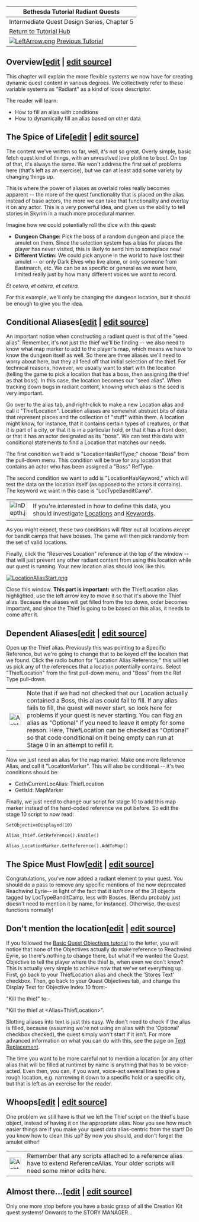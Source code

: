 | Bethesda Tutorial Radiant Quests |
| --- |
| Intermediate Quest Design Series, Chapter 5 |
| [Return to Tutorial Hub](https://ck.uesp.net/wiki/Category:Tutorials "Category:Tutorials") |
| [![LeftArrow.png](https://ck.uesp.net/w/images/9/97/LeftArrow.png)](https://ck.uesp.net/wiki/Bethesda_Tutorial_Scenes "Bethesda Tutorial Scenes") [Previous Tutorial](https://ck.uesp.net/wiki/Bethesda_Tutorial_Scenes "Bethesda Tutorial Scenes") | [Next Tutorial](https://ck.uesp.net/wiki/Bethesda_Tutorial_Story_Manager "Bethesda Tutorial Story Manager")[![RightArrow.png](https://ck.uesp.net/w/images/c/cc/RightArrow.png)](https://ck.uesp.net/wiki/Bethesda_Tutorial_Story_Manager "Bethesda Tutorial Story Manager") |

## Overview\[[edit](https://ck.uesp.net/w/index.php?title=Bethesda_Tutorial_Radiant_Quests&veaction=edit&section=1 "Edit section: Overview") | [edit source](https://ck.uesp.net/w/index.php?title=Bethesda_Tutorial_Radiant_Quests&action=edit&section=1 "Edit section: Overview")\]

This chapter will explain the more flexible systems we now have for creating dynamic quest content in various degrees. We collectively refer to these variable systems as "Radiant" as a kind of loose descriptor.

The reader will learn:

-   How to fill an alias with conditions
-   How to dynamically fill an alias based on other data

## The Spice of Life\[[edit](https://ck.uesp.net/w/index.php?title=Bethesda_Tutorial_Radiant_Quests&veaction=edit&section=2 "Edit section: The Spice of Life") | [edit source](https://ck.uesp.net/w/index.php?title=Bethesda_Tutorial_Radiant_Quests&action=edit&section=2 "Edit section: The Spice of Life")\]

The content we've written so far, well, it's not so great. Overly simple, basic fetch quest kind of things, with an unresolved love plotline to boot. On top of that, it's always the same. We won't address the first set of problems here (that's left as an exercise), but we can at least add some variety by changing things up.

This is where the power of aliases as overlaid roles really becomes apparent -- the more of the quest functionality that is placed on the alias instead of base actors, the more we can take that functionality and overlay it on any actor. This is a very powerful idea, and gives us the ability to tell stories in Skyrim in a much more procedural manner.

Imagine how we could potentially roll the dice with this quest:

-   **Dungeon Change:** Pick the boss of a random dungeon and place the amulet on them. Since the selection system has a bias for places the player has never visited, this is likely to send him to someplace new!
-   **Different Victim:** We could pick anyone in the world to have lost their amulet -- or only Dark Elves who live alone, or only someone from Eastmarch, etc. We can be as specific or general as we want here, limited really just by how many different voices we want to record.

_Et cetera, et cetera, et cetera._

For this example, we'll only be changing the dungeon location, but it should be enough to give you the idea.

## Conditional Aliases\[[edit](https://ck.uesp.net/w/index.php?title=Bethesda_Tutorial_Radiant_Quests&veaction=edit&section=3 "Edit section: Conditional Aliases") | [edit source](https://ck.uesp.net/w/index.php?title=Bethesda_Tutorial_Radiant_Quests&action=edit&section=3 "Edit section: Conditional Aliases")\]

An important notion when constructing a radiant quest is that of the "seed alias". Remember, it's not just the thief we'll be finding -- we also need to know what map marker to add to the player's map, which means we have to know the dungeon itself as well. So there are three aliases we'll need to worry about here, but they all feed off that initial selection of the thief. For technical reasons, however, we usually want to start with the location (telling the game to pick a location that has a boss, then assigning the thief as that boss). In this case, the location becomes our "seed alias". When tracking down bugs in radiant content, knowing which alias is the seed is very important.

Go over to the alias tab, and right-click to make a new Location alias and call it "ThiefLocation". Location aliases are somewhat abstract bits of data that represent places and the collection of "stuff" within them. A location might know, for instance, that it contains certain types of creatures, or that it is part of a city, or that it is in a particular hold, or that it has a front door, or that it has an actor designated as its "boss". We can test this data with conditional statements to find a Location that matches our needs.

The first condition we'll add is "LocationHasRefType;" choose "Boss" from the pull-down menu. This condition will be true for any location that contains an actor who has been assigned a "Boss" RefType.

The second condition we want to add is "LocationHasKeyword," which will test the data on the location itself (as opposed to the actors it contains). The keyword we want in this case is "LocTypeBanditCamp".

<table><tbody><tr><td><a href="https://ck.uesp.net/wiki/File:InDepth.jpg"><img alt="InDepth.jpg" src="https://ck.uesp.net/w/images/thumb/0/0b/InDepth.jpg/48px-InDepth.jpg" decoding="async" width="48" height="48" srcset="https://ck.uesp.net/w/images/0/0b/InDepth.jpg 1.5x"></a></td><td>If you're interested in how to define this data, you should investigate <a href="https://ck.uesp.net/wiki/Location" title="Location">Locations</a> and <a href="https://ck.uesp.net/wiki/Keyword" title="Keyword">Keywords</a>.</td></tr></tbody></table>

As you might expect, these two conditions will filter out all locations _except_ for bandit camps that have bosses. The game will then pick randomly from the set of valid locations.

Finally, click the "Reserves Location" reference at the top of the window -- that will just prevent any other radiant content from using this location while our quest is running. Your new location alias should look like this:

[![LocationAliasStart.png](https://ck.uesp.net/w/images/7/74/LocationAliasStart.png)](https://ck.uesp.net/wiki/File:LocationAliasStart.png)

Close this window. **This part is important:** with the ThiefLocation alias highlighted, use the left arrow key to move it so that it's above the Thief alias. Because the aliases will get filled from the top down, order becomes important, and since the Thief is going to be based on this alias, it needs to come after it.

## Dependent Aliases\[[edit](https://ck.uesp.net/w/index.php?title=Bethesda_Tutorial_Radiant_Quests&veaction=edit&section=4 "Edit section: Dependent Aliases") | [edit source](https://ck.uesp.net/w/index.php?title=Bethesda_Tutorial_Radiant_Quests&action=edit&section=4 "Edit section: Dependent Aliases")\]

Open up the Thief alias. Previously this was pointing to a Specific Reference, but we're going to change that to be keyed off the location that we found. Click the radio button for "Location Alias Reference;" this will let us pick any of the references that a location potentially contains. Select "ThiefLocation" from the first pull-down menu, and "Boss" from the Ref Type pull-down.

<table><tbody><tr><td><a href="https://ck.uesp.net/wiki/File:Achtung.png"><img alt="Achtung.png" src="https://ck.uesp.net/w/images/f/f0/Achtung.png" decoding="async" width="32" height="32"></a></td><td>Note that if we had not checked that our Location actually contained a Boss, this alias could fail to fill. If any alias fails to fill, the quest will never start, so look here for problems if your quest is never starting. You can flag an alias as "Optional" if you need to leave it empty for some reason. Here, ThiefLocation can be checked as "Optional" so that code conditional on it being empty can run at Stage 0 in an attempt to refill it.</td></tr></tbody></table>

  
Now we just need an alias for the map marker. Make one more Reference Alias, and call it "LocationMarker". This will also be conditional -- it's two conditions should be:

-   GetInCurrentLocAlias: ThiefLocation
-   GetIsId: MapMarker

Finally, we just need to change our script for stage 10 to add this map marker instead of the hard-coded reference we put before. So edit the stage 10 script to now read:

```
SetObjectiveDisplayed(10)

Alias_Thief.GetReference().Enable()

Alias_LocationMarker.GetReference().AddToMap()
```

## The Spice Must Flow\[[edit](https://ck.uesp.net/w/index.php?title=Bethesda_Tutorial_Radiant_Quests&veaction=edit&section=5 "Edit section: The Spice Must Flow") | [edit source](https://ck.uesp.net/w/index.php?title=Bethesda_Tutorial_Radiant_Quests&action=edit&section=5 "Edit section: The Spice Must Flow")\]

Congratulations, you've now added a radiant element to your quest. You should do a pass to remove any specific mentions of the now deprecated Reachwind Eyrie-- in light of the fact that it isn't one of the 31 objects tagged by LocTypeBanditCamp, less with Bosses, (Bendu probably just doesn't need to mention it by name, for instance). Otherwise, the quest functions normally!

## Don't mention the location\[[edit](https://ck.uesp.net/w/index.php?title=Bethesda_Tutorial_Radiant_Quests&veaction=edit&section=6 "Edit section: Don't mention the location") | [edit source](https://ck.uesp.net/w/index.php?title=Bethesda_Tutorial_Radiant_Quests&action=edit&section=6 "Edit section: Don't mention the location")\]

If you followed the [Basic Quest Objectives tutorial](https://ck.uesp.net/wiki/Bethesda_Tutorial_Quest_Objectives "Bethesda Tutorial Quest Objectives") to the letter, you will notice that none of the Objectives actually do make reference to Reachwind Eyrie, so there's nothing to change there, but what if we wanted the Quest Objective to tell the player where the thief is, when even we don't know? This is actually very simple to achieve now that we've set everything up. First, go back to your ThiefLocation alias and check the 'Stores Text' checkbox. Then, go back to your Quest Objectives tab, and change the Display Text for Objective Index 10 from:-

"Kill the thief" to:-

"Kill the thief at <Alias=ThiefLocation>".

Slotting aliases into text is just this easy. We don't need to check if the alias is filled, because (assuming we're not using an alias with the 'Optional' checkbox checked), the quest simply won't start if it isn't. For more advanced information on what you can do with this, see the page on [Text Replacement](https://ck.uesp.net/wiki/Text_Replacement "Text Replacement").

The time you want to be more careful not to mention a location (or any other alias that will be filled at runtime) by name is anything that has to be voice-acted. Even then, you can, if you want, voice-act several lines to give a rough location, e.g. narrowing it down to a specific hold or a specific city, but that is left as an exercise for the reader.

## Whoops\[[edit](https://ck.uesp.net/w/index.php?title=Bethesda_Tutorial_Radiant_Quests&veaction=edit&section=7 "Edit section: Whoops") | [edit source](https://ck.uesp.net/w/index.php?title=Bethesda_Tutorial_Radiant_Quests&action=edit&section=7 "Edit section: Whoops")\]

One problem we still have is that we left the Thief script on the thief's base object, instead of having it on the appropriate alias. Now you see how much easier things are if you make your quest data alias-centric from the start! Do you know how to clean this up? By now you should, and don't forget the amulet either!

<table><tbody><tr><td><a href="https://ck.uesp.net/wiki/File:Achtung.png"><img alt="Achtung.png" src="https://ck.uesp.net/w/images/f/f0/Achtung.png" decoding="async" width="32" height="32"></a></td><td>Remember that any scripts attached to a reference alias have to extend ReferenceAlias. Your older scripts will need some minor edits here.</td></tr></tbody></table>

## Almost there...\[[edit](https://ck.uesp.net/w/index.php?title=Bethesda_Tutorial_Radiant_Quests&veaction=edit&section=8 "Edit section: Almost there...") | [edit source](https://ck.uesp.net/w/index.php?title=Bethesda_Tutorial_Radiant_Quests&action=edit&section=8 "Edit section: Almost there...")\]

Only one more stop before you have a basic grasp of all the Creation Kit quest systems! Onwards to the STORY MANAGER...